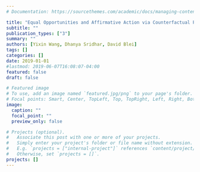 ```yaml
---
# Documentation: https://sourcethemes.com/academic/docs/managing-content/

title: "Equal Opportunities and Affirmative Action via Counterfactual Predictions"
subtitle: ""
publication_types: ["3"]
summary: ""
authors: [Yixin Wang, Dhanya Sridhar, David Blei]
tags: []
categories: []
date: 2019-01-01
#lastmod: 2019-06-07T16:08:07-04:00
featured: false
draft: false

# Featured image
# To use, add an image named `featured.jpg/png` to your page's folder.
# Focal points: Smart, Center, TopLeft, Top, TopRight, Left, Right, BottomLeft, Bottom, BottomRight.
image:
  caption: ""
  focal_point: ""
  preview_only: false

# Projects (optional).
#   Associate this post with one or more of your projects.
#   Simply enter your project's folder or file name without extension.
#   E.g. `projects = ["internal-project"]` references `content/project/deep-learning/index.md`.
#   Otherwise, set `projects = []`.
projects: []
---
```

